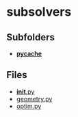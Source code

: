 # subsolvers

## Subfolders

- [__pycache__](__pycache__)

## Files

- [__init__.py](__init__.py)
- [geometry.py](geometry.py)
- [optim.py](optim.py)
